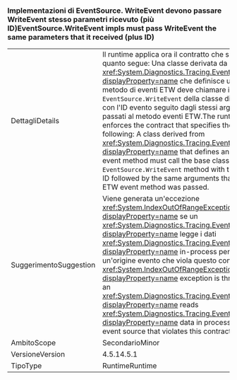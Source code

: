 ### <a name="eventsourcewriteevent-impls-must-pass-writeevent-the-same-parameters-that-it-received-plus-id"></a><span data-ttu-id="9e8c7-101">Implementazioni di EventSource. WriteEvent devono passare WriteEvent stesso parametri ricevuto (più ID)</span><span class="sxs-lookup"><span data-stu-id="9e8c7-101">EventSource.WriteEvent impls must pass WriteEvent the same parameters that it received (plus ID)</span></span>

|   |   |
|---|---|
|<span data-ttu-id="9e8c7-102">Dettagli</span><span class="sxs-lookup"><span data-stu-id="9e8c7-102">Details</span></span>|<span data-ttu-id="9e8c7-103">Il runtime applica ora il contratto che specifica quanto segue: Una classe derivata da <xref:System.Diagnostics.Tracing.EventSource?displayProperty=name> che definisce un metodo di eventi ETW deve chiamare il metodo <code>EventSource.WriteEvent</code> della classe di base con l'ID evento seguito dagli stessi argomenti passati al metodo eventi ETW.</span><span class="sxs-lookup"><span data-stu-id="9e8c7-103">The runtime now enforces the contract that specifies the following: A class derived from <xref:System.Diagnostics.Tracing.EventSource?displayProperty=name> that defines an ETW event method must call the base class <code>EventSource.WriteEvent</code> method with the event ID followed by the same arguments that the ETW event method was passed.</span></span>|
|<span data-ttu-id="9e8c7-104">Suggerimento</span><span class="sxs-lookup"><span data-stu-id="9e8c7-104">Suggestion</span></span>|<span data-ttu-id="9e8c7-105">Viene generata un'eccezione <xref:System.IndexOutOfRangeException?displayProperty=name> se un <xref:System.Diagnostics.Tracing.EventListener?displayProperty=name> legge i dati <xref:System.Diagnostics.Tracing.EventSource?displayProperty=name> in-process per un'origine evento che viola questo contratto.</span><span class="sxs-lookup"><span data-stu-id="9e8c7-105">An <xref:System.IndexOutOfRangeException?displayProperty=name> exception is thrown if an <xref:System.Diagnostics.Tracing.EventListener?displayProperty=name> reads <xref:System.Diagnostics.Tracing.EventSource?displayProperty=name> data in process for an event source that violates this contract.</span></span>|
|<span data-ttu-id="9e8c7-106">Ambito</span><span class="sxs-lookup"><span data-stu-id="9e8c7-106">Scope</span></span>|<span data-ttu-id="9e8c7-107">Secondario</span><span class="sxs-lookup"><span data-stu-id="9e8c7-107">Minor</span></span>|
|<span data-ttu-id="9e8c7-108">Versione</span><span class="sxs-lookup"><span data-stu-id="9e8c7-108">Version</span></span>|<span data-ttu-id="9e8c7-109">4.5.1</span><span class="sxs-lookup"><span data-stu-id="9e8c7-109">4.5.1</span></span>|
|<span data-ttu-id="9e8c7-110">Tipo</span><span class="sxs-lookup"><span data-stu-id="9e8c7-110">Type</span></span>|<span data-ttu-id="9e8c7-111">Runtime</span><span class="sxs-lookup"><span data-stu-id="9e8c7-111">Runtime</span></span>|

